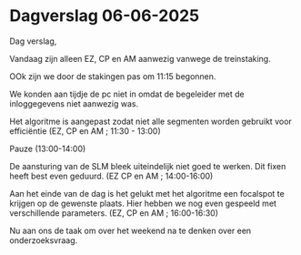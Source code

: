 # Dagverslag 06-06-2025
Dag verslag,

Vandaag zijn alleen EZ, CP en AM aanwezig vanwege de treinstaking.

OOk zijn we door de stakingen pas om 11:15 begonnen.

We konden aan tijdje de pc niet in omdat de begeleider met de inloggegevens niet aanwezig was.

Het algoritme is aangepast zodat niet alle segmenten worden gebruikt voor efficiëntie (EZ, CP en AM ; 11:30 - 13:00)

Pauze (13:00-14:00)

De aansturing van de SLM bleek uiteindelijk niet goed te werken. Dit fixen heeft best even geduurd. (EZ CP en AM ; 14:00-16:00)

Aan het einde van de dag is het gelukt met het algoritme een focalspot te krijgen op de gewenste plaats. Hier hebben we nog even gespeeld met verschillende parameters. (EZ, CP en AM ; 16:00-16:30)

Nu aan ons de taak om over het weekend na te denken over een onderzoeksvraag.
